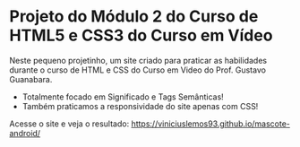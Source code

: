 # Projeto do Módulo 2 do Curso de HTML5 e CSS3 do Curso em Vídeo #
Neste pequeno projetinho, um site criado para praticar as habilidades durante o curso de HTML e CSS do Curso em Video do Prof. Gustavo Guanabara.
- Totalmente focado em Significado e Tags Semânticas!
- Também praticamos a responsividade do site apenas com CSS!

Acesse o site e veja o resultado:
https://viniciuslemos93.github.io/mascote-android/
